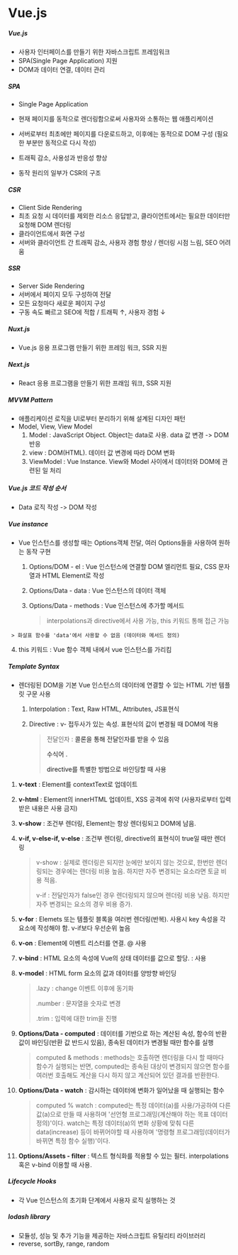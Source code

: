 # Vue.js

##### Vue.js

- 사용자 인터페이스를 만들기 위한 자바스크립트 프레임워크
- SPA(Single Page Application) 지원
- DOM과 데이터 연결, 데이터 관리

##### SPA

- Single Page Application

- 현재 페이지를 동적으로 렌더링함으로써 사용자와 소통하는 웹 애플리케이션
- 서버로부터 최초에만 페이지를 다운로드하고, 이후에는 동적으로 DOM 구성 (필요한 부분만 동적으로 다시 작성)
- 트래픽 감소, 사용성과 반응성 향상
- 동작 원리의 일부가 CSR의 구조

##### CSR

- Client Side Rendering
- 최초 요청 시 데이터를 제외한 리소스 응답받고, 클라이언트에서는 필요한 데이터만 요청해 DOM 렌더링
- 클라이언트에서 화면 구성
- 서버와 클라이언트 간 트래픽 감소, 사용자 경험 향상 / 렌더링 시점 느림, SEO 어려움

##### SSR

- Server Side Rendering
- 서버에서 페이지 모두 구성하여 전달
- 모든 요청마다 새로운 페이지 구성
- 구동 속도 빠르고 SEO에 적합 / 트래픽 ↑, 사용자 경험 ↓

##### Nuxt.js

- Vue.js 응용 프로그램 만들기 위한 프레임 워크, SSR 지원

##### Next.js

- React 응용 프로그램을 만들기 위한 프래임 워크, SSR 지원

##### MVVM Pattern

- 애플리케이션 로직을 UI로부터 분리하기 위해 설계된 디자인 패턴
- Model, View, View Model
  1. Model : JavaScript Object. Object는 data로 사용. data 값 변경 -> DOM 반응
  2. view : DOM(HTML). 데이터 값 변경에 따라 DOM 변화
  3. ViewModel : Vue Instance. View와 Model 사이에서 데이터와 DOM에 관련된 일 처리

##### Vue.js 코드 작성 순서

- Data 로직 작성 -> DOM 작성

##### Vue instance

- Vue 인스턴스를 생성할 때는 Options객체 전달, 여러 Options들을 사용하여 원하는 동작 구현

  1. Options/DOM - el : Vue 인스턴스에 연결할 DOM 엘리먼트 필요, CSS 문자열과 HTML Element로 작성

  2. Options/Data - data : Vue 인스턴스의 데이터 객체

  3. Options/Data - methods : Vue 인스턴스에 추가할 메서드

     > interpolations과 directive에서 사용 가능, this 키워드 통해 접근 가능
>
     > 화살표 함수를 'data'에서 사용할 수 없음 (데이터와 메서드 정의)

  4. this 키워드 : Vue 함수 객체 내에서 vue 인스턴스를 가리킴


##### Template Syntax

- 렌더링된 DOM을 기본 Vue 인스턴스의 데이터에 연결할 수 있는 HTML 기반 템플릿 구문 사용
  1. Interpolation : Text, Raw HTML, Attributes, JS표현식
  
  2. Directive : v- 접두사가 있는 속성. 표현식의 값이 변경될 때 DOM에 적용
     
     > 전달인자 : <a v-bind:href="url"> 콜론을 통해 전달인자를 받을 수 있음
     >
     > 수식어 . <form v-on:submit.prevent="onSubmit"> directive를 특별한 방법으로 바인딩할 때 사용

1. **v-text** : Element를 contextText로 업데이트

2. **v-html** : Element의 innerHTML 업데이트, XSS 공격에 취약 (사용자로부터 입력받은 내용은 사용 금지)

3. **v-show** : 조건부 렌더링, Element는 항상 렌더링되고 DOM에 남음. 

4. **v-if, v-else-if, v-else** : 조건부 렌더링, directive의 표현식이 true일 때만 렌더링

   > v-show : 실제로 렌더링은 되지만 눈에만 보이지 않는 것으로, 한번만 렌더링되는 경우에는 렌더링 비용 높음. 하지만 자주 변경되는 요소라면 토글 비용 적음.
   >
   > v-if : 전달인자가 false인 경우 렌더링되지 않으며 렌더링 비용 낮음. 하지만 자주 변경되는 요소의 경우 비용 증가.

5. **v-for** : Elemets 또는 템플릿 블록을 여러번 렌더링(반복). 사용시 key 속성을 각 요소에 작성해야 함. v-if보다 우선순위 높음

6. **v-on** : Element에 이벤트 리스터를 연결. @ 사용

7. **v-bind** : HTML 요소의 속성에 Vue의 상태 데이터를 값으로 할당. : 사용

8. **v-model** : HTML form 요소의 값과 데이터를 양방향 바인딩

   > .lazy : change 이벤트 이후에 동기화
   >
   > .number : 문자열을 숫자로 변경
   >
   > .trim : 입력에 대한 trim을 진행
   
9. **Options/Data - computed** : 데이터를 기반으로 하는 계산된 속성, 함수의 반환 값이 바인딩(반환 값 반드시 있음), 종속된 데이터가 변경될 때만 함수를 실행

   > computed & methods : methods는 호출하면 렌더링을 다시 할 때마다 함수가 실행되는 반면, computed는 종속된 대상이 변경되지 않으면 함수를 여러번 호출해도 계산을 다시 하지 않고 계산되어 있던 결과를 반환한다.

10. **Options/Data - watch** : 감시하는 데이터에 변화가 일어났을 때 실행되는 함수

    > computed % watch : computed는 특정 데이터(a)를 사용/가공하여 다른 값(a)으로 만들 때 사용하며 '선언형 프로그래밍(계산해야 하는 목표 데이터 정의)'이다. watch는 특정 데이터(a)의 변화 상황에 맞춰 다른 data(increase) 등이 바뀌어야할 때 사용하며 '명령형 프로그래밍(데이터가 바뀌면 특정 함수 실행)'이다.

11. **Options/Assets - filter** : 텍스트 형식화를 적용할 수 있는 필터. interpolations 혹은 v-bind 이용할 때 사용.

##### Lifecycle Hooks

- 각 Vue 인스턴스의 초기화 단계에서 사용자 로직 실행하는 것


##### lodash library

- 모듈성, 성능 및 추가 기능을 제공하는 자바스크립트 유틸리티 라이브러리
- reverse, sortBy, range, random




